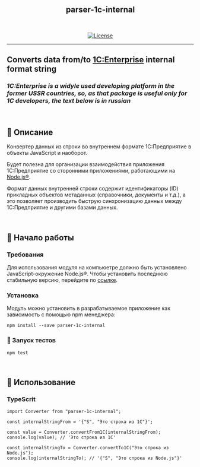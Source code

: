 <h2 align="center">parser-1c-internal</h3>
</br>
<div align="center">

[![License](https://img.shields.io/badge/license-MIT-blue.svg)](/LICENSE)

</div>

---

## Converts data from/to [1C:Enterprise](https://1c-dn.com/) internal format string

### *1C:Enterprise is a widуle used developing platform in the former USSR countries, so, as that package is useful only for 1C developers, the text below is in russian*

</br>

## 🧐 Описание <a name = "about"></a>

Конвертер данных из строки во внутреннем формате 1С:Предприятие в объекты JavaScript и наоборот.

Будет полезна для организации взаимодействия приложения 1С:Предприятие со сторонними приложениями, работающими на [Node.js®](https://nodejs.org/).

Формат данных внутренней строки содержит идентификаторы (ID) прикладных объектов метаданных (справочники, документы и т.д.), а это позволяет производить быструю синхронизацию данных между 1С:Предприятие и другими базами данных.

</br>

## 🏁 Начало работы <a name = "getting_started"></a>

### Требования

Для использования модуля на компьюетре должно быть установлено JavaScript-окружение Node.js®. Чтобы установить последнюю стабильную версию, перейдите по [ссылке](https://nodejs.org/).

### Установка

Модуль можно установить в разрабатываемое приложение как зависимость с помощью npm менеджера:

```
npm install --save parser-1c-internal
```


### 🔧 Запуск тестов <a name = "tests"></a>

```
npm test
```
</br>

## 🎈 Использование <a name="usage"></a>

### TypeScrit

```
import Converter from "parser-1c-internal";

const internalStringFrom = '{"S", "Это строка из 1С"}';

const value = Converter.convertFrom1C(internalStringFrom);
console.log(value); // 'Это строка из 1С'

const internalStringTo = Converter.convertTo1C("Это строка из Node.js"); 
console.log(internalStringTo); // '{"S", "Это строка из Node.js"}'
```